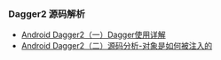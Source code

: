 ### Dagger2 源码解析

- [Android Dagger2（一）Dagger使用详解](https://chiclaim.blog.csdn.net/article/details/58225116)
- [Android Dagger2（二）源码分析-对象是如何被注入的](https://chiclaim.blog.csdn.net/article/details/58231038)

